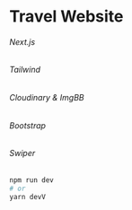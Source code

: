 # Travel Website

###### Next.js

###### Tailwind

###### Cloudinary & ImgBB

###### Bootstrap

###### Swiper

```bash
npm run dev
# or
yarn devV
```
